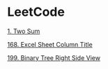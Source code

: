 # LeetCode

[1. Two Sum](https://github.com/chowdapon2/LeetCode/blob/master/1.%20Two%20Sum.md)

[168. Excel Sheet Column Title](https://github.com/chowdapon2/LeetCode/blob/master/168.%20Excel%20Sheet%20Column%20Title.md)

[199. Binary Tree Right Side View](https://github.com/chowdapon2/LeetCode/blob/master/199.%20Binary%20Tree%20Right%20Side%20View.md)
      
